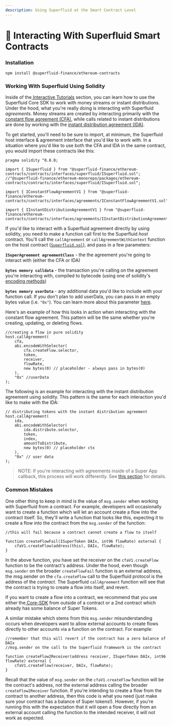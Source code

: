 ```yaml
---
description: Using Superfluid at the Smart Contract Level
---
```


# 📜 Interacting With Superfluid Smart Contracts

### Installation

```
npm install @superfluid-finance/ethereum-contracts
```

### Working With Superfluid Using Solidity

Inside of the[ Interactive Tutorials](../interactive-tutorials/) section, you can learn how to use the Superfluid Core SDK to work with money streams or instant distributions. Under the hood, what you're really doing is interacting with Superfluid _agreements_. Money streams are created by interacting primarily with the [constant flow agreement (CFA)](https://github.com/superfluid-finance/protocol-monorepo/blob/dev/packages/ethereum-contracts/contracts/agreements/ConstantFlowAgreementV1.sol), while calls related to instant distributions are done by working with the [instant distribution agreement (IDA)](https://github.com/superfluid-finance/protocol-monorepo/blob/dev/packages/ethereum-contracts/contracts/agreements/InstantDistributionAgreementV1.sol).&#x20;

To get started, you'll need to be sure to import, at minimum, the Superfluid host interface & agreement interface that you'd like to work with. In a situation where you'd like to use both the CFA and IDA in the same contract, you would import these contracts like this:

```
pragma solidity ^0.8.0;

import { ISuperfluid } from "@superfluid-finance/ethereum-contracts/contracts/interfaces/superfluid/ISuperfluid.sol"; //"@superfluid-finance/ethereum-monorepo/packages/ethereum-contracts/contracts/interfaces/superfluid/ISuperfluid.sol";

import { IConstantFlowAgreementV1 } from "@superfluid-finance/ethereum-contracts/contracts/interfaces/agreements/IConstantFlowAgreementV1.sol";

import { IInstantDistributionAgreementV1 } from "@superfluid-finance/ethereum-contracts/contracts/interfaces/agreements/IInstantDistributionAgreementV1.sol";
```

If you'd like to interact with a Superfluid agreement directly by using solidity, you need to make a function call first to the Superfluid _host_ contract. You'll call the `callAgreement` or `callAgreementWithContext` function on the host contract ([`Superfluid.sol`](https://github.com/superfluid-finance/protocol-monorepo/blob/dev/packages/ethereum-contracts/contracts/superfluid/Superfluid.sol)), and pass in a few parameters:

**`ISuperAgreement agreementClass`** - the the agreement you're going to interact with (either the CFA or IDA)

**`bytes memory calldata`** - the transaction you're calling on the agreement you're interacting with, compiled to bytecode (using one of solidity's [encoding methods](https://docs.soliditylang.org/en/v0.8.10/abi-spec.html#argument-encoding))

**`bytes memory userData`** - any additional data you'd like to include with your function call. If you don't plan to add userData, you can pass in an empty bytes value (i.e. `"0x"`). You can learn more about this parameter [here](../../protocol-overview/super-apps/user-data/).

Here's an example of how this looks in action when interacting with the constant flow agreement. This pattern will be the same whether you're creating, updating, or deleting flows.

```
//creating a flow in pure solidity
host.callAgreement(
    cfa,
    abi.encodeWithSelector(
        cfa.createFlow.selector,
        token,
        receiver,
        flowRate,
        new bytes(0) // placeholder - always pass in bytes(0)
    ),
    "0x" //userData
);
```

The following is an example for interacting with the instant distribution agreement using solidity. This pattern is the same for each interaction you'd like to make with the IDA:

```
// distributing tokens with the instant distribution agreement
host.callAgreement(
    ida,
    abi.encodeWithSelector(
        ida.distribute.selector,
        token,
        index,
        amountToDistribute,
        new bytes(0) // placeholder ctx
    ),
    "0x" // user data
);
```

> NOTE: If you're interacting with agreements inside of a Super App callback, this process will work differently. See [this section](../../protocol-overview/super-apps/super-app-callbacks/calling-agreements-in-super-apps.md) for details.&#x20;

### Common Mistakes

One other thing to keep in mind is the value of `msg.sender` when working with Superfluid from a contract. For example, developers will occasionally want to create a function which will let an account create a flow into the contract itself. So, they'll write a function that looks like this, expecting it to create a flow into the contract from the `msg.sender` of the function:

```
//this will fail because a contract cannot create a flow to itself

function createFlowFail(ISuperToken DAIx, int96 flowRate) external {
    cfaV1.createFlow(address(this), DAIx, flowRate);
}
```

In the above function, you have set the receiver on the `cfaV1.createFlow` function to be the contract's address. Under the hood, even though `msg.sender` on the broader `createFlowFail` function is an external address, the msg.sender on the `cfa.createFlow` call to the Superfluid protocol is the address of the _contract_. The Superfluid `callAgreement` function will see that the contract is trying to create a flow into itself, and revert.&#x20;

If you want to create a flow into a contract, we recommend that you use either the[ Core-SDK](../interactive-tutorials/money-streaming-1.md) from outside of a contract or a 2nd contract which already has some balance of Super Tokens.

A similar mistake which stems from this `msg.sender` misunderstanding occurs when developers want to allow external accounts to create flows directly to other accounts via a function on the contract. For example:

```
//remember that this will revert if the contract has a zero balance of DAIx
//msg.sender on the call to the Superfluid framework is the contract

function createFlow2Receiver(address receiver, ISuperToken DAIx, int96 flowRate) external {
    cfaV1.createFlow(receiver, DAIx, flowRate);
}
```

Recall that the value of `msg.sender` on the `cfaV1.createFlow` function will be the contract's address, not the external address calling the broader `createFlow2Receiver` function. If you're intending to create a flow from the contract to another address, then this code is what you need (just make sure your contract has a balance of Super tokens!). However, if you're running this with the expectation that it will open a flow directly from an external account calling the function to the intended receiver, it will not work as expected.
